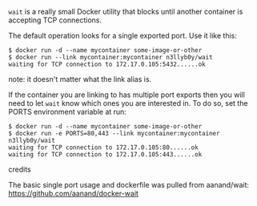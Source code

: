 `wait` is a really small Docker utility that blocks until another container is accepting TCP connections.

The default operation looks for a single exported port. Use it like this:

    $ docker run -d --name mycontainer some-image-or-other
    $ docker run --link mycontainer:mycontainer n3llyb0y/wait
    waiting for TCP connection to 172.17.0.105:5432......ok

note: it doesn't matter what the link alias is.

If the container you are linking to has multiple port exports then you will need
to let `wait` know which ones you are interested in. To do so, set the PORTS environment
variable at run:

    $ docker run -d --name mycontainer some-image-or-other
    $ docker run -e PORTS=80,443 --link mycontainer:mycontainer n3llyb0y/wait
    waiting for TCP connection to 172.17.0.105:80......ok
    waiting for TCP connection to 172.17.0.105:443......ok

credits

The basic single port usage and dockerfile was pulled from aanand/wait: https://github.com/aanand/docker-wait

